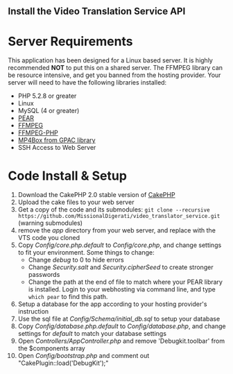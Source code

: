 Install the Video Translation Service API
-----------------------------------------
Server Requirements
===================

This application has been designed for a Linux based server.  It is highly recommended **NOT** to put this on a shared server.  The FFMPEG library can be resource intensive, and get you banned from the hosting provider.  Your server will need to have the following libraries installed:

* PHP 5.2.8 or greater
* Linux
* MySQL (4 or greater)
* [PEAR](http://pear.php.net/)
* [FFMPEG](http://ffmpeg.org/)
* [FFMPEG-PHP](https://github.com/char0n/ffmpeg-php)
* [MP4Box from GPAC library](http://gpac.wp.mines-telecom.fr/)
* SSH Access to  Web Server

Code Install & Setup
====================

1.  Download the CakePHP 2.0 stable version of [CakePHP](http://www.cakePHP.org/)
2.  Upload the cake files to your web server
3.  Get a copy of the code and its submodules: `git clone --recursive https://github.com/MissionalDigerati/video_translator_service.git` (warning submodules)
4.  remove the *app* directory from your web server, and replace with the VTS code you cloned
5.  Copy *Config/core.php.default* to *Config/core.php*, and change settings to fit your environment. Some things to change:
	* Change *debug* to 0 to hide errors
	* Change *Security.salt* and *Security.cipherSeed* to create stronger passwords
	* Change the path at the end of file to match where your PEAR library is installed.  Login to your webhosting via command line, and type `which pear` to find this path.
6.  Setup a database for the app according to your hosting provider's instruction
7.  Use the sql file at *Config/Schema/initial_db.sql* to setup your database
8.  Copy *Config/database.php.default* to *Config/database.php*, and change settings for *default* to match your database settings
9.  Open *Controllers/AppController.php* and remove 'Debugkit.toolbar' from the $components array
10. Open *Config/bootstrap.php* and comment out "CakePlugin::load('DebugKit');"
